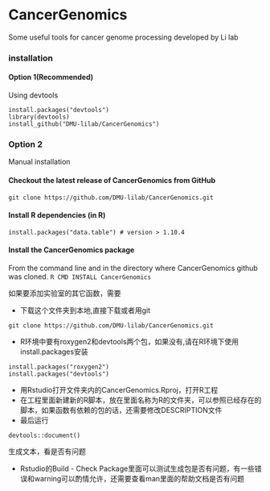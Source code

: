 # CancerGenomics
Some useful tools for cancer genome processing developed by Li lab

### installation
#### Option 1(Recommended)
Using devtools
```
install.packages("devtools")
library(devtools)
install_github("DMU-lilab/CancerGenomics")
```
### Option 2
Manual installation
#### Checkout the latest release of CancerGenomics from GitHub
```git clone https://github.com/DMU-lilab/CancerGenomics.git```
#### Install R dependencies (in R)
 ```install.packages("data.table") # version > 1.10.4```

#### Install the CancerGenomics package
From the command line and in the directory where CancerGenomics github was cloned.
```R CMD INSTALL CancerGenomics ```


如果要添加实验室的其它函数，需要
* 下载这个文件夹到本地,直接下载或者用git
```
git clone https://github.com/DMU-lilab/CancerGenomics.git
```
* R环境中要有roxygen2和devtools两个包，如果没有,请在R环境下使用install.packages安装

```
install.packages("roxygen2")
install.packages("devtools")
```
* 用Rstudio打开文件夹内的CancerGenomics.Rproj，打开R工程
* 在工程里面新建新的R脚本，放在里面名称为R的文件夹，可以参照已经存在的脚本，如果函数有依赖的包的话，还需要修改DESCRIPTION文件
* 最后运行
```
devtools::document()
```
生成文本，看是否有问题
* Rstudio的Build - Check Package里面可以测试生成包是否有问题，有一些错误和warning可以酌情允许，还需要查看man里面的帮助文档是否有问题
